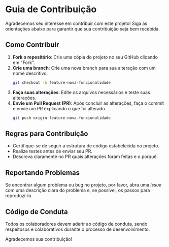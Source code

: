 # Guia de Contribuição

Agradecemos seu interesse em contribuir com este projeto! Siga as orientações abaixo para garantir que sua contribuição seja bem recebida.

## Como Contribuir

1. **Fork o repositório**: Crie uma cópia do projeto no seu GitHub clicando em "Fork".
2. **Crie uma branch**: Crie uma nova branch para sua alteração com um nome descritivo.
   ```bash
   git checkout -b feature-nova-funcionalidade
   ```
3. **Faça suas alterações**: Edite os arquivos necessários e teste suas alterações.
4. **Envie um Pull Request (PR)**: Após concluir as alterações, faça o commit e envie um PR explicando o que foi alterado.
   ```bash
   git push origin feature-nova-funcionalidade
   ```

## Regras para Contribuição

- Certifique-se de seguir a estrutura de código estabelecida no projeto.
- Realize testes antes de enviar seu PR.
- Descreva claramente no PR quais alterações foram feitas e o porquê.

## Reportando Problemas
Se encontrar algum problema ou bug no projeto, por favor, abra uma _issue_ com uma descrição clara do problema e, se possível, os passos para reproduzi-lo.

## Código de Conduta
Todos os colaboradores devem aderir ao código de conduta, sendo respeitosos e colaborativos durante o processo de desenvolvimento.

Agradecemos sua contribuição!
